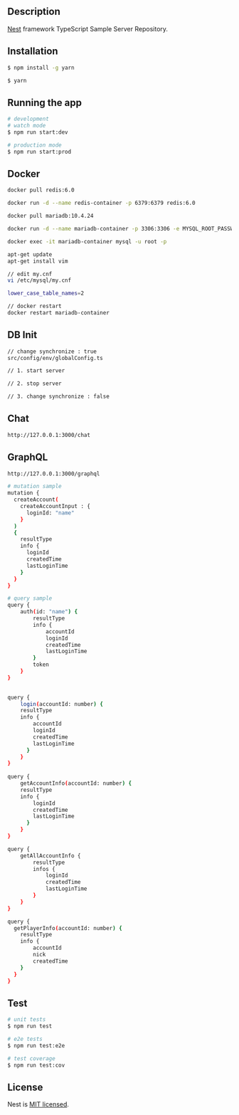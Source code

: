 ## Description

[Nest](https://github.com/nestjs/nest) framework TypeScript Sample Server Repository.

## Installation

```bash
$ npm install -g yarn

$ yarn
```

## Running the app

```bash
# development
# watch mode
$ npm run start:dev

# production mode
$ npm run start:prod
```

## Docker

```bash
docker pull redis:6.0

docker run -d --name redis-container -p 6379:6379 redis:6.0

docker pull mariadb:10.4.24

docker run -d --name mariadb-container -p 3306:3306 -e MYSQL_ROOT_PASSWORD=test1234 mariadb:10.4.24

docker exec -it mariadb-container mysql -u root -p

apt-get update
apt-get install vim

// edit my.cnf
vi /etc/mysql/my.cnf

lower_case_table_names=2

// docker restart
docker restart mariadb-container
```

## DB Init
```bash
// change synchronize : true
src/config/env/globalConfig.ts 

// 1. start server

// 2. stop server

// 3. change synchronize : false
```


## Chat

```bash
http://127.0.0.1:3000/chat
```

## GraphQL

```bash
http://127.0.0.1:3000/graphql

# mutation sample
mutation {
  createAccount(
    createAccountInput : {
      loginId: "name"
    }
  )
  {
    resultType
    info {
      loginId
      createdTime
      lastLoginTime
    }
  }
}

# query sample
query {
    auth(id: "name") {
        resultType
        info {
            accountId
            loginId
            createdTime
            lastLoginTime
        }
        token
    }
}

  
query {
    login(accountId: number) {
    resultType
    info {
        accountId
        loginId
        createdTime
        lastLoginTime
      }
    }
}
  
query {
    getAccountInfo(accountId: number) {
    resultType
    info {
        loginId
        createdTime
        lastLoginTime
      }
    }
}

query { 
    getAllAccountInfo {
        resultType
        infos {
            loginId
            createdTime
            lastLoginTime
        }
    }
}

query {
  getPlayerInfo(accountId: number) {
  	resultType
  	info {
		accountId
		nick
		createdTime
  	}
  }
}

```

## Test

```bash
# unit tests
$ npm run test

# e2e tests
$ npm run test:e2e

# test coverage
$ npm run test:cov
```

## License

Nest is [MIT licensed](LICENSE).
